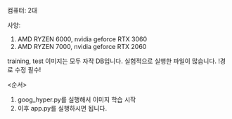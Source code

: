 컴퓨터: 2대

사양: 
1. AMD RYZEN 6000, nvidia geforce RTX 3060
2. AMD RYZEN 7000, nvidia geforce RTX 2060

training, test 이미지는 모두 자작 DB입니다.
실험적으로 실행한 파일이 많습니다.
!경로 수정 필수!


<순서>
1. goog_hyper.py를 실행해서 이미지 학습 시작
2. 이후 app.py를 실행하시면 됩니다.